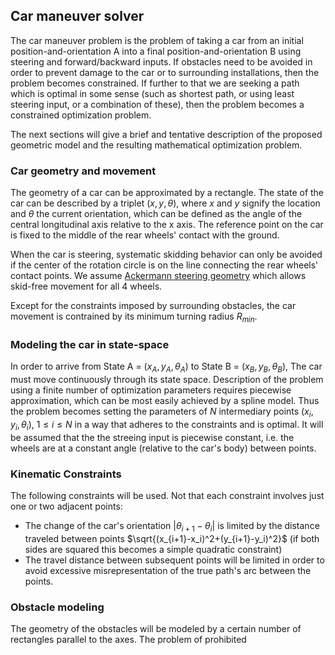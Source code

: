 ## Car maneuver solver

The car maneuver problem is the problem of taking a car from an initial position-and-orientation A into a final position-and-orientation B using steering and forward/backward inputs. If obstacles need to be avoided in order to prevent damage to the car or to surrounding installations, then the problem becomes constrained. If further to that we are seeking a path which is optimal in some sense (such as shortest path, or using least steering input, or a combination of these), then the problem becomes a constrained optimization problem.

The next sections will give a brief and tentative description of the proposed geometric model and the resulting mathematical optimization problem.

### Car geometry and movement
The geometry of a car can be approximated by a rectangle. The state of the car can be described by a triplet $(x,y,\theta)$, where $x$ and $y$ signify the location and $\theta$ the current orientation, which can be defined as the angle of the central longitudinal axis relative to the x axis. The reference point on the car is fixed to the middle of the rear wheels' contact with the ground. 

When the car is steering, systematic skidding behavior can only be avoided if the center of the rotation circle is on the line connecting the rear wheels' contact points. We assume [Ackermann steering geometry](https://en.wikipedia.org/wiki/Ackermann_steering_geometry) which allows skid-free movement for all 4 wheels.

Except for the constraints imposed by surrounding obstacles, the car movement is contrained by its minimum turning radius $R_{min}$.

### Modeling the car in state-space
In order to arrive from State A = $(x_A,y_A,\theta_A)$ to State B = $(x_B,y_B,\theta_B)$, The car must move continuously through its state space. Description of the problem using a finite number of optimization parameters requires piecewise approximation, which can be most easily achieved by a spline model. Thus the problem becomes setting the parameters of  $N$ intermediary points $(x_i,y_i, \theta_i),\ 1 \le i \le N$ in a way that adheres to the constraints and is optimal. It will be assumed that the the streeing input is piecewise constant, i.e. the wheels are at a constant angle (relative to the car's body) between points. 


### Kinematic Constraints
The following constraints will be used. Not that each constraint involves just one or two adjacent points:
* The change of the car's orientation $|\theta_{i+1}-\theta_i|$ is limited by the distance traveled between points $\sqrt{(x_{i+1}-x_i)^2+(y_{i+1}-y_i)^2}$ (if both sides are squared this becomes a simple quadratic constraint)
* The travel distance between subsequent points will be limited in order to avoid excessive misrepresentation of the true path's arc between the points.

### Obstacle modeling
The geometry of the obstacles will be modeled by a certain number of rectangles parallel to the axes. The problem of prohibited  
